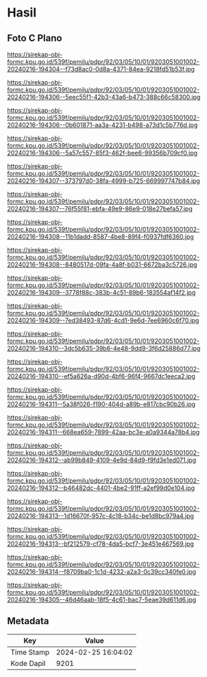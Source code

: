 # Hasil

## Foto C Plano

https://sirekap-obj-formc.kpu.go.id/539f/pemilu/pdpr/92/03/05/10/01/9203051001002-20240216-194304--f73d8ac0-0d8a-4371-84ea-9218fd51b53f.jpg

https://sirekap-obj-formc.kpu.go.id/539f/pemilu/pdpr/92/03/05/10/01/9203051001002-20240216-194306--5eec55f1-42b3-43a6-b473-388c66c58300.jpg

https://sirekap-obj-formc.kpu.go.id/539f/pemilu/pdpr/92/03/05/10/01/9203051001002-20240216-194306--0b601871-aa3a-4231-b498-a73d1c5b776d.jpg

https://sirekap-obj-formc.kpu.go.id/539f/pemilu/pdpr/92/03/05/10/01/9203051001002-20240216-194306--5a57c557-85f3-462f-bee6-99356b709cf0.jpg

https://sirekap-obj-formc.kpu.go.id/539f/pemilu/pdpr/92/03/05/10/01/9203051001002-20240216-194307--373797d0-38fa-4999-b725-669997747b84.jpg

https://sirekap-obj-formc.kpu.go.id/539f/pemilu/pdpr/92/03/05/10/01/9203051001002-20240216-194307--76f55f81-ebfa-49e9-86e9-018e27befa57.jpg

https://sirekap-obj-formc.kpu.go.id/539f/pemilu/pdpr/92/03/05/10/01/9203051001002-20240216-194308--11b1dadd-8587-4be8-89f4-f0937fdf6360.jpg

https://sirekap-obj-formc.kpu.go.id/539f/pemilu/pdpr/92/03/05/10/01/9203051001002-20240216-194308--8480517d-09fa-4a8f-b031-6672ba3c5726.jpg

https://sirekap-obj-formc.kpu.go.id/539f/pemilu/pdpr/92/03/05/10/01/9203051001002-20240216-194309--3778f88c-383b-4c51-89b6-183554af14f2.jpg

https://sirekap-obj-formc.kpu.go.id/539f/pemilu/pdpr/92/03/05/10/01/9203051001002-20240216-194309--7ed38493-87d6-4cd1-9e6d-7ee6960c6f70.jpg

https://sirekap-obj-formc.kpu.go.id/539f/pemilu/pdpr/92/03/05/10/01/9203051001002-20240216-194310--3dc5b635-39b6-4e48-9dd9-3f6d25886d77.jpg

https://sirekap-obj-formc.kpu.go.id/539f/pemilu/pdpr/92/03/05/10/01/9203051001002-20240216-194310--ef5a626a-d90d-4bf6-96f4-9667dc1eeca2.jpg

https://sirekap-obj-formc.kpu.go.id/539f/pemilu/pdpr/92/03/05/10/01/9203051001002-20240216-194311--5a38f026-f190-404d-a89b-e817cbc90b26.jpg

https://sirekap-obj-formc.kpu.go.id/539f/pemilu/pdpr/92/03/05/10/01/9203051001002-20240216-194311--668ea659-7899-42aa-bc3e-a0a9344a78b4.jpg

https://sirekap-obj-formc.kpu.go.id/539f/pemilu/pdpr/92/03/05/10/01/9203051001002-20240216-194312--ab99b849-4109-4e9d-84d9-f9fd3e1ed071.jpg

https://sirekap-obj-formc.kpu.go.id/539f/pemilu/pdpr/92/03/05/10/01/9203051001002-20240216-194312--b46482dc-4401-4be2-91ff-a2ef99d0e104.jpg

https://sirekap-obj-formc.kpu.go.id/539f/pemilu/pdpr/92/03/05/10/01/9203051001002-20240216-194313--1d16670f-957c-4c18-b34c-be1d8bc979a4.jpg

https://sirekap-obj-formc.kpu.go.id/539f/pemilu/pdpr/92/03/05/10/01/9203051001002-20240216-194313--bf212579-cf78-4da5-bcf7-3e451e467569.jpg

https://sirekap-obj-formc.kpu.go.id/539f/pemilu/pdpr/92/03/05/10/01/9203051001002-20240216-194314--f8709ba0-1c1d-4232-a2a3-0c39cc340fe0.jpg

https://sirekap-obj-formc.kpu.go.id/539f/pemilu/pdpr/92/03/05/10/01/9203051001002-20240216-194305--46d46aab-18f5-4c61-bac7-5eae39d611d6.jpg


## Metadata

| Key        | Value               |
| ---------- | ------------------- |
| Time Stamp | 2024-02-25 16:04:02 |
| Kode Dapil | 9201                |



